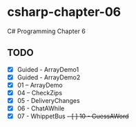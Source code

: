 # csharp-chapter-06
C# Programming Chapter 6

## TODO
- [X] Guided - ArrayDemo1
- [X] Guided - ArrayDemo2
- [X] 01 – ArrayDemo
- [X] 04 – CheckZips
- [X] 05 - DeliveryChanges
- [X] 06 - ChatAWhile
- [X] 07 - WhippetBus
~~- [ ] 10 - GuessAWord~~
